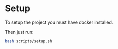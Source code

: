 # Setup

To setup the project you must have docker installed.

Then just run:

```bash
bash scripts/setup.sh
```